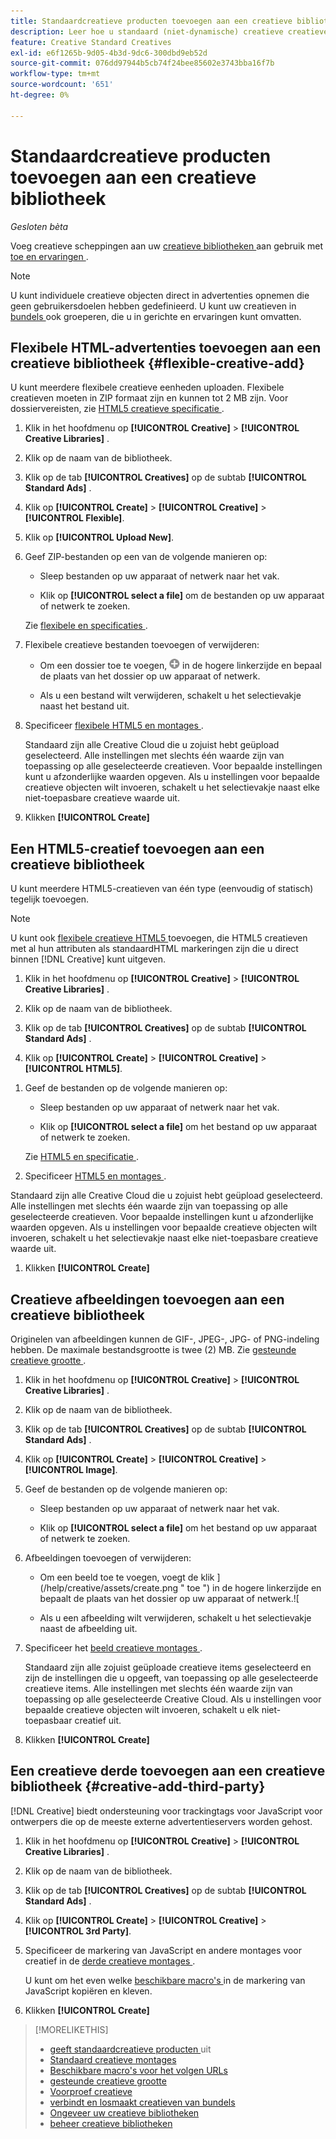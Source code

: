 ```yaml
---
title: Standaardcreatieve producten toevoegen aan een creatieve bibliotheek
description: Leer hoe u standaard (niet-dynamische) creatieve creatieven toevoegt aan een creatieve bibliotheek.
feature: Creative Standard Creatives
exl-id: e6f1265b-9d05-4b3d-9dc6-300dbd9eb52d
source-git-commit: 076dd97944b5cb74f24bee85602e3743bba16f7b
workflow-type: tm+mt
source-wordcount: '651'
ht-degree: 0%

---
```


# Standaardcreatieve producten toevoegen aan een creatieve bibliotheek

*Gesloten bèta*

Voeg creatieve scheppingen aan uw [ creatieve bibliotheken ](creative-library-manage.md) aan gebruik met [ toe en ervaringen ](/help/creative/experiences/experience-about.md).

>[!NOTE]
>
> U kunt individuele creatieve objecten direct in advertenties opnemen die geen gebruikersdoelen hebben gedefinieerd. U kunt uw creatieven in [ bundels ](bundle-manage.md) ook groeperen, die u in gerichte en ervaringen kunt omvatten.

## Flexibele HTML-advertenties toevoegen aan een creatieve bibliotheek {#flexible-creative-add}

<!-- Later:
You can do either of the following: 

* Upload your own flexible creatives in ZIP files.

* Use any of the predefined flexible creative templates as a starting point for your own flexible creative.

### Upload your own flexible creatives {#flexible-creative-upload}

-->

U kunt meerdere flexibele creatieve eenheden uploaden. Flexibele creatieven moeten in ZIP formaat zijn en kunnen tot 2 MB zijn. Voor dossiervereisten, zie [ HTML5 creatieve specificatie ](html5-creative-specification.md).

1. Klik in het hoofdmenu op **[!UICONTROL Creative]** > **[!UICONTROL Creative Libraries]** .

1. Klik op de naam van de bibliotheek.

1. Klik op de tab **[!UICONTROL Creatives]** op de subtab **[!UICONTROL Standard Ads]** .

1. Klik op **[!UICONTROL Create]** > **[!UICONTROL Creative]** > **[!UICONTROL Flexible]**.

1. Klik op **[!UICONTROL Upload New]**.

1. Geef ZIP-bestanden op een van de volgende manieren op:

   * Sleep bestanden op uw apparaat of netwerk naar het vak.

   * Klik op **[!UICONTROL select a file]** om de bestanden op uw apparaat of netwerk te zoeken.

   Zie [ flexibele en specificaties ](#flexible-ad-spec).

1. Flexibele creatieve bestanden toevoegen of verwijderen:

   * Om een dossier toe te voegen, ![ voeg ](/help/creative/assets/create.png " toe ") in de hogere linkerzijde en bepaal de plaats van het dossier op uw apparaat of netwerk.

   * Als u een bestand wilt verwijderen, schakelt u het selectievakje naast het bestand uit.

1. Specificeer [ flexibele HTML5 en montages ](/help/creative/creative-libraries/creative-settings-standard.md#creative-settings-flexible-html5).

   Standaard zijn alle Creative Cloud die u zojuist hebt geüpload geselecteerd. Alle instellingen met slechts één waarde zijn van toepassing op alle geselecteerde creatieven. Voor bepaalde instellingen kunt u afzonderlijke waarden opgeven. Als u instellingen voor bepaalde creatieve objecten wilt invoeren, schakelt u het selectievakje naast elke niet-toepasbare creatieve waarde uit.

1. Klikken **[!UICONTROL Create]**

<!-- In a later phase:

### Add flexible creatives using a template {#flexible-creative-use-template}

You can use any of the [predefined flexible creative templates](flexible-html5-templates.md) included with [!DNL Creative] to build 160x600, 300x250, 300x600, or 728x90 ads. Once you select a template to use, you'll edit the click tags and attributes.<!-- Replace last sentence with this if we add the template download feature back:  You can either a\) select a template to use, and then edit the click tags and attributes; or b\) [download a template as a ZIP file](#download-flexible-creative-template), edit the contents offline to build your own creative, and then [upload the edited file as a new creative](flexible-creative-upload).>

For information about the attributes available in predefined templates, see "[Available flexible creative templates](#flexible-creative-templates-available)."

1. In the main menu, click **[!UICONTROL Creative]** > **[!UICONTROL Creative Libraries]**.

1. Click the library name.

1. On the **[!UICONTROL Creatives]** tab, click the **[!UICONTROL Standard Ads]** subtab.

1. Click **[!UICONTROL Create]** > **[!UICONTROL Creative]** > **[!UICONTROL Flexible]**.

1. Click **[!UICONTROL Browse System Flexible Templates]**.



[The following are old instructions; see how this works in the new UI]


1. In the left panel, select the creative size to see all available templates for that size.

1. Under the template name, click **[!UICONTROL Use This Creative]**.

1. Edit the [flexible HTML5 creative settings](/help/creative/creative-libraries/creative-settings-standard.md#creative-settings-flexible-html5) to include your own click tags, images, and other attributes.

   The maximum file size of the creative, once it's zipped, is 2 MB.[Will saving the creative zip it??]

1. (Optional) Once you've made your changes, click []()[add image] to preview the new creative. 

1. Click **[!UICONTROL Save]**.

-->

## Een HTML5-creatief toevoegen aan een creatieve bibliotheek

U kunt meerdere HTML5-creatieven van één type (eenvoudig of statisch) tegelijk toevoegen.

<!-- Add in when we add this feature back:
You can optionally download a sample HTML5 creative as a ZIP file, edit the contents to build your own creative, and then add the edited file as a new creative.
-->

>[!NOTE]
>
>U kunt ook [ flexibele creatieve HTML5 ](#flexible-creative-add) toevoegen, die HTML5 creatieven met al hun attributen als standaardHTML markeringen zijn die u direct binnen [!DNL Creative] kunt uitgeven.

1. Klik in het hoofdmenu op **[!UICONTROL Creative]** > **[!UICONTROL Creative Libraries]** .

1. Klik op de naam van de bibliotheek.

1. Klik op de tab **[!UICONTROL Creatives]** op de subtab **[!UICONTROL Standard Ads]** .

1. Klik op **[!UICONTROL Create]** > **[!UICONTROL Creative]** > **[!UICONTROL HTML5]**.

<!-- Not an option as of 3/4:

1. (Optional) To download a sample HTML5 creative as a ZIP file, click **Sample HTML5 Creatives**.

   The ZIP file is downloaded according to your browser's normal procedure, usually to the folder that is specified for downloads. 
   
   To create your own HTML5 creative using the sample, unzip the file and edit the contents to include your own ad images and attributes. Then, rename the folder and zip it, and continue below.

-->

1. Geef de bestanden op de volgende manieren op:

   * Sleep bestanden op uw apparaat of netwerk naar het vak.

   * Klik op **[!UICONTROL select a file]** om het bestand op uw apparaat of netwerk te zoeken.

   Zie [ HTML5 en specificatie ](/help/creative/creative-libraries/html5-creative-specification.md).

1. Specificeer [ HTML5 en montages ](/help/creative/creative-libraries/creative-settings-standard.md#creative-settings-html5).

Standaard zijn alle Creative Cloud die u zojuist hebt geüpload geselecteerd. Alle instellingen met slechts één waarde zijn van toepassing op alle geselecteerde creatieven. Voor bepaalde instellingen kunt u afzonderlijke waarden opgeven. Als u instellingen voor bepaalde creatieve objecten wilt invoeren, schakelt u het selectievakje naast elke niet-toepasbare creatieve waarde uit.

1. Klikken **[!UICONTROL Create]**

## Creatieve afbeeldingen toevoegen aan een creatieve bibliotheek

Originelen van afbeeldingen kunnen de GIF-, JPEG-, JPG- of PNG-indeling hebben. De maximale bestandsgrootte is twee (2) MB. Zie [ gesteunde creatieve grootte ](/help/creative/creative-libraries/creative-sizes.md).

1. Klik in het hoofdmenu op **[!UICONTROL Creative]** > **[!UICONTROL Creative Libraries]** .

1. Klik op de naam van de bibliotheek.

1. Klik op de tab **[!UICONTROL Creatives]** op de subtab **[!UICONTROL Standard Ads]** .

1. Klik op **[!UICONTROL Create]** > **[!UICONTROL Creative]** > **[!UICONTROL Image]**.

1. Geef de bestanden op de volgende manieren op:

   * Sleep bestanden op uw apparaat of netwerk naar het vak.

   * Klik op **[!UICONTROL select a file]** om het bestand op uw apparaat of netwerk te zoeken.

1. Afbeeldingen toevoegen of verwijderen:

   * Om een beeld toe te voegen, voegt de klik ](/help/creative/assets/create.png " toe ") in de hogere linkerzijde en bepaalt de plaats van het dossier op uw apparaat of netwerk.![

   * Als u een afbeelding wilt verwijderen, schakelt u het selectievakje naast de afbeelding uit.

1. Specificeer het [ beeld creatieve montages ](/help/creative/creative-libraries/creative-settings-standard.md#creative-settings-image).

   Standaard zijn alle zojuist geüploade creatieve items geselecteerd en zijn de instellingen die u opgeeft, van toepassing op alle geselecteerde creatieve items. Alle instellingen met slechts één waarde zijn van toepassing op alle geselecteerde Creative Cloud. Als u instellingen voor bepaalde creatieve objecten wilt invoeren, schakelt u elk niet-toepasbaar creatief uit.

1. Klikken **[!UICONTROL Create]**

## Een creatieve derde toevoegen aan een creatieve bibliotheek {#creative-add-third-party}

[!DNL Creative] biedt ondersteuning voor trackingtags voor JavaScript voor ontwerpers die op de meeste externe advertentieservers worden gehost.

1. Klik in het hoofdmenu op **[!UICONTROL Creative]** > **[!UICONTROL Creative Libraries]** .

1. Klik op de naam van de bibliotheek.

1. Klik op de tab **[!UICONTROL Creatives]** op de subtab **[!UICONTROL Standard Ads]** .

1. Klik op **[!UICONTROL Create]** > **[!UICONTROL Creative]** > **[!UICONTROL 3rd Party]**.

1. Specificeer de markering van JavaScript en andere montages voor creatief in de [ derde creatieve montages ](#creative-settings-third-party).

   U kunt om het even welke [ beschikbare macro&#39;s ](/help/creative/creative-macros.md) in de markering van JavaScript kopiëren en kleven.

1. Klikken **[!UICONTROL Create]**

>[!MORELIKETHIS]
>
>* [ geeft standaardcreatieve producten ](/help/creative/creative-libraries/creative-edit-standard.md) uit
>* [ Standaard creatieve montages ](/help/creative/creative-libraries/creative-settings-standard.md)
>* [ Beschikbare macro&#39;s voor het volgen URLs ](/help/creative/creative-macros.md)
>* [ gesteunde creatieve grootte ](/help/creative/creative-libraries/creative-sizes.md)
>* [ Voorproef creatieve ](/help/creative/creative-libraries/creative-preview.md)
>* [ verbindt en losmaakt creatieven van bundels ](/help/creative/creative-libraries/creative-attach-detach-bundles.md)
>* [ Ongeveer uw creatieve bibliotheken ](/help/creative/creative-libraries/creative-libraries-about.md)
>* [ beheer creatieve bibliotheken ](/help/creative/creative-libraries/creative-library-manage.md)

